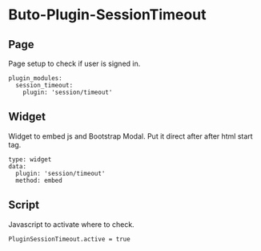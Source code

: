 # Buto-Plugin-SessionTimeout


## Page

Page setup to check if user is signed in.
```
plugin_modules:
  session_timeout:
    plugin: 'session/timeout'
```

## Widget

Widget to embed js and Bootstrap Modal. Put it direct after after html start tag.
```
type: widget
data:
  plugin: 'session/timeout'
  method: embed
```

## Script
Javascript to activate where to check.
```
PluginSessionTimeout.active = true
```
